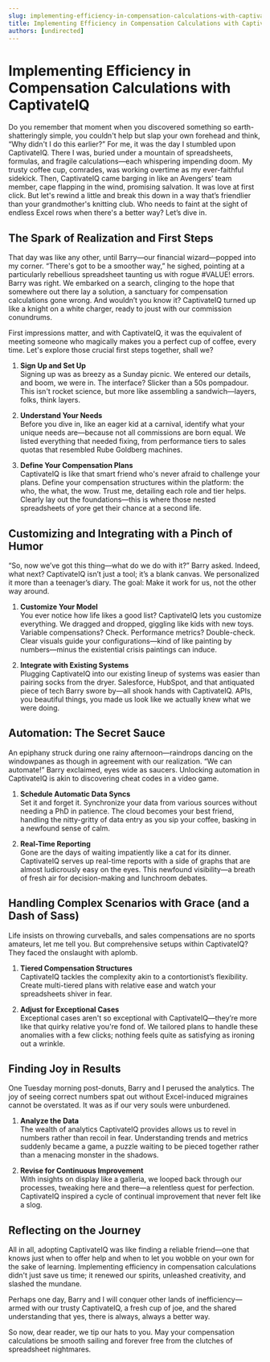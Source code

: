 ```yaml
---
slug: implementing-efficiency-in-compensation-calculations-with-captivateiq
title: Implementing Efficiency in Compensation Calculations with CaptivateIQ
authors: [undirected]
---
```



# Implementing Efficiency in Compensation Calculations with CaptivateIQ

Do you remember that moment when you discovered something so earth-shatteringly simple, you couldn't help but slap your own forehead and think, “Why didn't I do this earlier?” For me, it was the day I stumbled upon CaptivateIQ. There I was, buried under a mountain of spreadsheets, formulas, and fragile calculations—each whispering impending doom. My trusty coffee cup, comrades, was working overtime as my ever-faithful sidekick. Then, CaptivateIQ came barging in like an Avengers’ team member, cape flapping in the wind, promising salvation. It was love at first click. But let's rewind a little and break this down in a way that’s friendlier than your grandmother's knitting club. Who needs to faint at the sight of endless Excel rows when there's a better way? Let’s dive in.

## The Spark of Realization and First Steps

That day was like any other, until Barry—our financial wizard—popped into my corner. “There's got to be a smoother way,” he sighed, pointing at a particularly rebellious spreadsheet taunting us with rogue #VALUE! errors. Barry was right. We embarked on a search, clinging to the hope that somewhere out there lay a solution, a sanctuary for compensation calculations gone wrong. And wouldn’t you know it? CaptivateIQ turned up like a knight on a white charger, ready to joust with our commission conundrums.

First impressions matter, and with CaptivateIQ, it was the equivalent of meeting someone who magically makes you a perfect cup of coffee, every time. Let's explore those crucial first steps together, shall we?

1. **Sign Up and Set Up**  
   Signing up was as breezy as a Sunday picnic. We entered our details, and boom, we were in. The interface? Slicker than a 50s pompadour. This isn't rocket science, but more like assembling a sandwich—layers, folks, think layers.

2. **Understand Your Needs**  
   Before you dive in, like an eager kid at a carnival, identify what your unique needs are—because not all commissions are born equal. We listed everything that needed fixing, from performance tiers to sales quotas that resembled Rube Goldberg machines.

3. **Define Your Compensation Plans**  
   CaptivateIQ is like that smart friend who's never afraid to challenge your plans. Define your compensation structures within the platform: the who, the what, the wow. Trust me, detailing each role and tier helps. Clearly lay out the foundations—this is where those nested spreadsheets of yore get their chance at a second life.

## Customizing and Integrating with a Pinch of Humor

“So, now we’ve got this thing—what do we do with it?” Barry asked. Indeed, what next? CaptivateIQ isn’t just a tool; it’s a blank canvas. We personalized it more than a teenager’s diary. The goal: Make it work for us, not the other way around.

1. **Customize Your Model**  
   You ever notice how life likes a good list? CaptivateIQ lets you customize everything. We dragged and dropped, giggling like kids with new toys. Variable compensations? Check. Performance metrics? Double-check. Clear visuals guide your configurations—kind of like painting by numbers—minus the existential crisis paintings can induce.

2. **Integrate with Existing Systems**  
   Plugging CaptivateIQ into our existing lineup of systems was easier than pairing socks from the dryer. Salesforce, HubSpot, and that antiquated piece of tech Barry swore by—all shook hands with CaptivateIQ. APIs, you beautiful things, you made us look like we actually knew what we were doing.

## Automation: The Secret Sauce

An epiphany struck during one rainy afternoon—raindrops dancing on the windowpanes as though in agreement with our realization. “We can automate!” Barry exclaimed, eyes wide as saucers. Unlocking automation in CaptivateIQ is akin to discovering cheat codes in a video game.

1. **Schedule Automatic Data Syncs**  
   Set it and forget it. Synchronize your data from various sources without needing a PhD in patience. The cloud becomes your best friend, handling the nitty-gritty of data entry as you sip your coffee, basking in a newfound sense of calm.

2. **Real-Time Reporting**  
   Gone are the days of waiting impatiently like a cat for its dinner. CaptivateIQ serves up real-time reports with a side of graphs that are almost ludicrously easy on the eyes. This newfound visibility—a breath of fresh air for decision-making and lunchroom debates.

## Handling Complex Scenarios with Grace (and a Dash of Sass)

Life insists on throwing curveballs, and sales compensations are no sports amateurs, let me tell you. But comprehensive setups within CaptivateIQ? They faced the onslaught with aplomb.

1. **Tiered Compensation Structures**  
   CaptivateIQ tackles the complexity akin to a contortionist’s flexibility. Create multi-tiered plans with relative ease and watch your spreadsheets shiver in fear.

2. **Adjust for Exceptional Cases**  
   Exceptional cases aren't so exceptional with CaptivateIQ—they’re more like that quirky relative you're fond of. We tailored plans to handle these anomalies with a few clicks; nothing feels quite as satisfying as ironing out a wrinkle.

## Finding Joy in Results

One Tuesday morning post-donuts, Barry and I perused the analytics. The joy of seeing correct numbers spat out without Excel-induced migraines cannot be overstated. It was as if our very souls were unburdened.

1. **Analyze the Data**  
   The wealth of analytics CaptivateIQ provides allows us to revel in numbers rather than recoil in fear. Understanding trends and metrics suddenly became a game, a puzzle waiting to be pieced together rather than a menacing monster in the shadows.

2. **Revise for Continuous Improvement**  
   With insights on display like a galleria, we looped back through our processes, tweaking here and there—a relentless quest for perfection. CaptivateIQ inspired a cycle of continual improvement that never felt like a slog.

## Reflecting on the Journey

All in all, adopting CaptivateIQ was like finding a reliable friend—one that knows just when to offer help and when to let you wobble on your own for the sake of learning. Implementing efficiency in compensation calculations didn't just save us time; it renewed our spirits, unleashed creativity, and slashed the mundane.

Perhaps one day, Barry and I will conquer other lands of inefficiency—armed with our trusty CaptivateIQ, a fresh cup of joe, and the shared understanding that yes, there is always, always a better way.

So now, dear reader, we tip our hats to you. May your compensation calculations be smooth sailing and forever free from the clutches of spreadsheet nightmares.